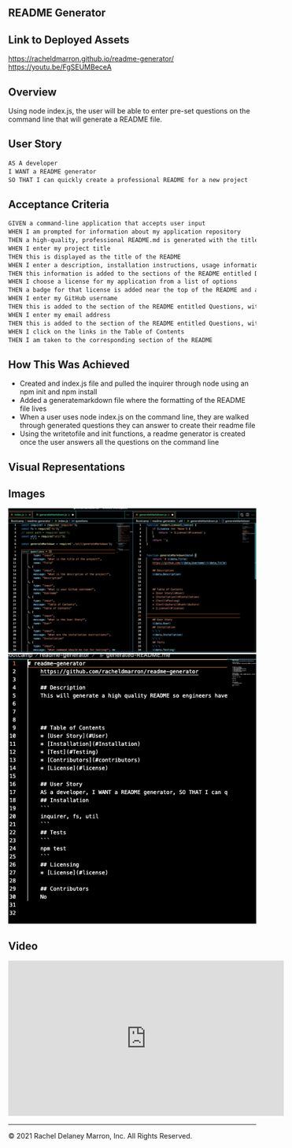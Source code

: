 ## README Generator

## Link to Deployed Assets
https://racheldmarron.github.io/readme-generator/ <br>
https://youtu.be/FgSEUMBeceA 

## Overview 
Using node index.js, the user will be able to enter pre-set questions on the command line that will generate a README file. 

## User Story
```md
AS A developer
I WANT a README generator
SO THAT I can quickly create a professional README for a new project
```

## Acceptance Criteria
```md
GIVEN a command-line application that accepts user input
WHEN I am prompted for information about my application repository
THEN a high-quality, professional README.md is generated with the title of my project and sections entitled Description, Table of Contents, Installation, Usage, License, Contributing, Tests, and Questions
WHEN I enter my project title
THEN this is displayed as the title of the README
WHEN I enter a description, installation instructions, usage information, contribution guidelines, and test instructions
THEN this information is added to the sections of the README entitled Description, Installation, Usage, Contributing, and Tests
WHEN I choose a license for my application from a list of options
THEN a badge for that license is added near the top of the README and a notice is added to the section of the README entitled License that explains which license the application is covered under
WHEN I enter my GitHub username
THEN this is added to the section of the README entitled Questions, with a link to my GitHub profile
WHEN I enter my email address
THEN this is added to the section of the README entitled Questions, with instructions on how to reach me with additional questions
WHEN I click on the links in the Table of Contents
THEN I am taken to the corresponding section of the README
```

## How This Was Achieved
<ul>
<li>Created and index.js file and pulled the inquirer through node using an npm init and npm install </li>
<li> Added a generatemarkdown file where the formatting of the README file lives</li>
<li>When a user uses node index.js on the command line, they are walked through generated questions they can answer to create their readme file</li>
<li>Using the writetofile and init functions, a readme generator is created once the user answers all the questions on the command line</li>
</ul>

## Visual Representations
## Images 

![](./assets/images/readme-generator-ref-1.png)
![](./assets/images/readme-generator-ref-2.png)

## Video
<iframe width="560" height="315" src="https://www.youtube.com/embed/FgSEUMBeceA" title="YouTube video player" frameborder="0" allow="accelerometer; autoplay; clipboard-write; encrypted-media; gyroscope; picture-in-picture" allowfullscreen></iframe>


- - -
© 2021 Rachel Delaney Marron, Inc. All Rights Reserved.